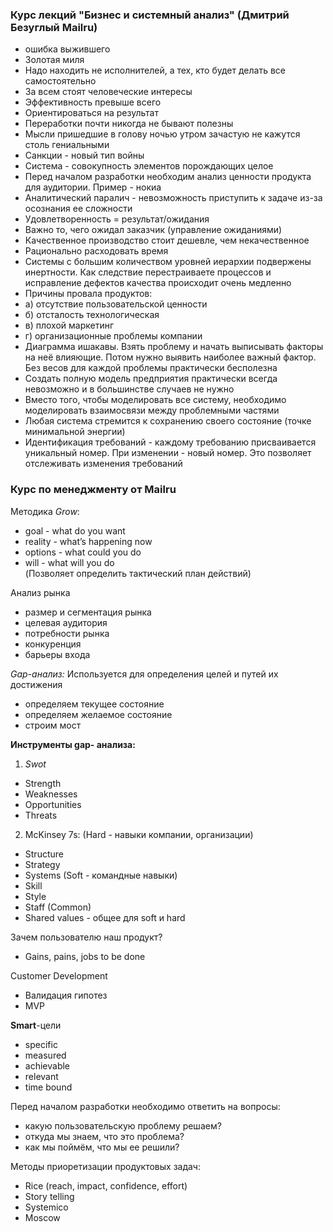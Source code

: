 ### Курс лекций "Бизнес и системный анализ" (Дмитрий Безуглый Mailru)
- ошибка выжившего 
- Золотая миля
- Надо находить не исполнителей, а тех, кто будет делать все самостоятельно
- За всем стоят человеческие интересы
- Эффективность превыше всего
- Ориентироваться на результат
- Переработки почти никогда не бывают полезны
- Мысли пришедшие в голову ночью утром зачастую не кажутся столь гениальными
- Санкции - новый тип войны
- Система - совокупность элементов порождающих целое
- Перед началом разработки необходим анализ ценности продукта для аудитории. Пример - нокиа 
- Аналитический паралич - невозможность приступить к задаче из-за осознания ее сложности
- Удовлетворенность = результат/ожидания
- Важно то, чего ожидал заказчик (управление ожиданиями)
- Качественное производство стоит дешевле, чем некачественное
- Рационально расходовать время
- Системы с большим количеством уровней иерархии подвержены инертности. Как следствие перестраиваете процессов и исправление дефектов качества происходит очень медленно
- Причины провала продуктов:
- а) отсутствие пользовательской ценности
- б) отсталость технологическая
- в) плохой маркетинг
- г) организационные проблемы компании
- Диаграмма ишакавы. Взять проблему и начать выписывать факторы на неё влияющие. Потом нужно выявить наиболее важный фактор. Без весов для каждой проблемы практически бесполезна
- Создать полную модель предприятия практически всегда невозможно и в большинстве случаев не нужно
- Вместо того, чтобы моделировать все систему, необходимо моделировать взаимосвязи между проблемными частями
- Любая система стремится к сохранению своего состояние (точке минимальной энергии)
- Идентификация требований - каждому требованию присваивается уникальный номер. При изменении - новый номер. Это позволяет отслеживать изменения требований


### Курс по менеджменту от Mailru
Методика *Grow*:
 - goal - what do you want  
 - reality - what’s happening now  
 - options - what could you do  
 - will - what will you do  
(Позволяет определить тактический план действий)  

Анализ рынка
 - размер и сегментация рынка
 - целевая аудитория
 - потребности рынка
 - конкуренция
 - барьеры входа

*Gap-анализ:*
Используется для определения целей и путей их достижения
 - определяем текущее состояние
 - определяем желаемое состояние
 - строим мост

**Инструменты gap- анализа:** 
1. *Swot*
- Strength
- Weaknesses
- Opportunities 
- Threats 

2. McKinsey 7s:
(Hard - навыки компании, организации)
- Structure
- Strategy
- Systems
(Soft - командные навыки)
- Skill
- Style
- Staff
(Common)
- Shared values - общее для soft и hard

Зачем пользователю наш продукт?
 * Gains, pains, jobs to be done

Customer Development
- Валидация гипотез
- MVP

**Smart**-цели
 - specific
 - measured
 - achievable
 - relevant
 - time bound

Перед началом разработки необходимо ответить на вопросы: 
 - какую пользовательскую проблему решаем?
 - откуда мы знаем, что это проблема?
 - как мы поймём, что мы ее решили?

Методы приоретизации продуктовых задач:
 - Rice (reach, impact, confidence, effort)
 - Story telling
 - Systemico
 - Moscow
